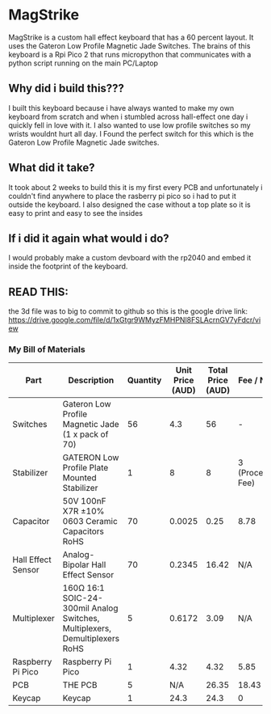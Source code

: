 # MagStrike

MagStrike is a custom hall effect keyboard that has a 60 percent layout.
It uses the Gateron Low Profile Magnetic Jade Switches. The brains of this keyboard is a Rpi Pico 2 that runs micropython that communicates with a python script running on the main PC/Laptop

## Why did i build this???
I built this keyboard because i have always wanted to make my own keyboard from scratch and when i stumbled across hall-effect one day i quickly fell in love with it. I also wanted to use low profile switches so my wrists wouldnt hurt all day. I Found the perfect switch for this which is the Gateron Low Profile Magnetic Jade switches.

## What did it take?
It took about 2 weeks to build this it is my first every PCB and unfortunately i couldn't find anywhere to place the rasberry pi pico so i had to put it outside the keyboard. I also designed the case without a top plate so it is easy to print and easy to see the insides

## If i did it again what would i do?
 I would probably make a custom devboard with the rp2040 and embed it inside the footprint of the keyboard.
 
## READ THIS:
the 3d file was to big to commit to github so this is the google drive link:
    https://drive.google.com/file/d/1xGtgr9WMyzFMHPNl8FSLAcrnGV7yFdcr/view
 
### My Bill of Materials

| Part | Description | Quantity | Unit Price (AUD) | Total Price (AUD) | Fee / Notes | Link | Cumulative Total (AUD) |
|------|-------------|----------|-----------------|-----------------|-------------|------|-----------------------|
| Switches | Gateron Low Profile Magnetic Jade (1 x pack of 70) | 56 | 4.3 | 56 | - | [Link](https://www.gateron.com/products/gateron-low-profile-magnetic-jade-switch?VariantsId=10872) | 60.3 |
| Stabilizer | GATERON Low Profile Plate Mounted Stabilizer | 1 | 8 | 8 | 3 (Processing Fee) | [Link](https://www.gateron.com/products/gateron-low-profile-plate-mounted-stabilizer?VariantsId=10540) | 68.3 |
| Capacitor | 50V 100nF X7R ±10% 0603 Ceramic Capacitors RoHS | 70 | 0.0025 | 0.25 | 8.78 | [Link](https://www.lcsc.com/product-detail/C14663.html?utm_source=chatgpt.com) | 77.3 |
| Hall Effect Sensor | Analog-Bipolar Hall Effect Sensor | 70 | 0.2345 | 16.42 | N/A | [Link](https://www.lcsc.com/product-detail/C962159.html) | 93.72 |
| Multiplexer | 160Ω 16:1 SOIC-24-300mil Analog Switches, Multiplexers, Demultiplexers RoHS | 5 | 0.6172 | 3.09 | N/A | [Link](https://www.lcsc.com/product-detail/C1545936.html?s_z=n_CD74HC4067M) | 96.81 |
| Raspberry Pi Pico | Raspberry Pi Pico | 1 | 4.32 | 4.32 | 5.85 | [Link](https://core-electronics.com.au/raspberry-pi-pico.html) | 102.66 |
| PCB | THE PCB | 5 | N/A | 26.35 | 18.43 | [Link](https://cart.jlcpcb.com/shopcart/cart/) | 147.44 |
| Keycap | Keycap | 1 | 24.3 | 24.3 | 0 | [Link](https://www.aliexpress.com/item/1005004840360158.html?spm=a2g0o.productlist.main.2.1f034deaqPZaon&aem_p4p_detail=202510310235431605446549089200000325829&algo_pvid=ba55caf8-806d-4b17-adf7-32431a53e844&algo_exp_id=ba55caf8-806d-4b17-adf7-32431a53e844-1&pdp_ext_f=%7B%22order%22%3A%22549%22%2C%22eval%22%3A%221%22%2C%22fromPage%22%3A%22search%22%7D&pdp_npi=6%40AUD%2137.15%2114.12%21%21%2123.98%219.11%21%402101e2b617619033438188470ed0b0%2112000033198291368%21sea%21AU%210%21ABX%211%210%21n_tag%3A-29910%3Bd%3Aabb7ff7c%3Bm03_new_user%3A-29895%3BpisId%3A5000000190291127&curPageLogUid=07EuITmEFWFK&utparam-url=scene%3Asearch%7Cquery_from%3A%7Cx_object_id%3A1005004840360158%7C_p_origin_prod%3A&search_p4p_id=202510310235431605446549089200000325829_1) | 171.74 |
